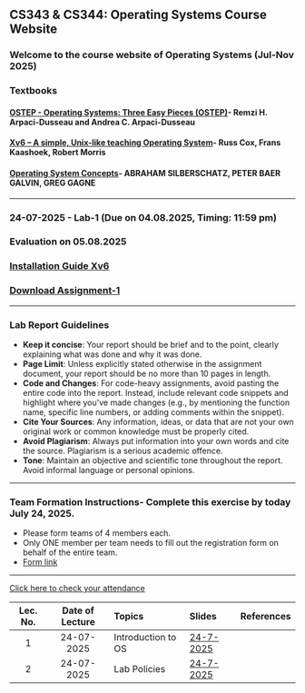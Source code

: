 ## CS343 & CS344: Operating Systems Course Website

### Welcome to the course website of Operating Systems (Jul-Nov 2025)
<!--
## Syllabus- [Click here](https://drive.google.com/file/d/1xkjVAa2I4pGDZfQ2o_TF39lp-MwAvKFZ/view?usp=sharing)
-->
### Textbooks
#### [OSTEP - Operating Systems: Three Easy Pieces (OSTEP)](https://pages.cs.wisc.edu/~remzi/OSTEP/)- Remzi H. Arpaci-Dusseau and Andrea C. Arpaci-Dusseau
#### [Xv6 – A simple, Unix-like teaching Operating System](https://pdos.csail.mit.edu/6.828/2024/xv6/book-riscv-rev4.pdf)- Russ Cox, Frans Kaashoek, Robert Morris
#### [Operating System Concepts](https://os.ecci.ucr.ac.cr/slides/Abraham-Silberschatz-Operating-System-Concepts-10th-2018.pdf)- ABRAHAM SILBERSCHATZ, PETER BAER GALVIN, GREG GAGNE
****

### 24-07-2025 - Lab-1 (Due on 04.08.2025, Timing: 11:59 pm)
### Evaluation on 05.08.2025
### [Installation Guide Xv6](https://iitgoffice-my.sharepoint.com/:b:/g/personal/phrangboklang_iitg_ac_in/EWn9zdi28ElMngANn8sznMcBDEwVC_9xdZqdh8b3dkRnWw?e=OvqALL) 
### [Download Assignment-1](https://iitgoffice-my.sharepoint.com/:b:/g/personal/phrangboklang_iitg_ac_in/EfQAcuwsprtHohvZ2oWKhwUButAYXD16ABDR06yXWVkFaA?e=lLsatD)

****

### Lab Report Guidelines
- **Keep it concise**: Your report should be brief and to the point, clearly explaining what was done and why it was done.
- ⁠**Page Limit**: Unless explicitly stated otherwise in the assignment document, your report should be no more than 10 pages in length.
- **Code and Changes**: For code-heavy assignments, avoid pasting the entire code into the report. Instead, include relevant code snippets and highlight where you've made changes (e.g., by mentioning the function name, specific line numbers, or adding comments within the snippet).
- ⁠**Cite Your Sources**: Any information, ideas, or data that are not your own original work or common knowledge must be properly cited.
- **Avoid Plagiarism**: Always put information into your own words and cite the source. Plagiarism is a serious academic offence.
- **Tone**: Maintain an objective and scientific tone throughout the report. Avoid informal language or personal opinions.
  
****

### Team Formation Instructions- Complete this exercise by today July 24, 2025.
- Please form teams of 4 members each.
- Only ONE member per team needs to fill out the registration form on behalf of the entire team. 
- [Form link](https://forms.office.com/r/2Kq0TXtkp7)

****

<!--
### The group of the lab ar

### Please email TA if you have any doubt for Lab-1. You can set up a meeting on 01-08-2025 with TA. TA-Group mapping for Lab-1 can be viewed [here]()
-->

[Click here to check your attendance]()

| Lec. No. | Date of Lecture        | Topics  | Slides   |References |
|:---:|:--:|:--|:--------------------------|:--:|
| 1       |  24-07-2025            | Introduction to OS| [24-7-2025]() |  |
| 2       |  24-07-2025            | Lab Policies| [24-7-2025](https://iitgoffice-my.sharepoint.com/:b:/g/personal/phrangboklang_iitg_ac_in/EfYS1dlj7uNGsZ48JbaIWx4BppD98txTKxyxUeWixoavmw?e=M6E3Re) |  |

